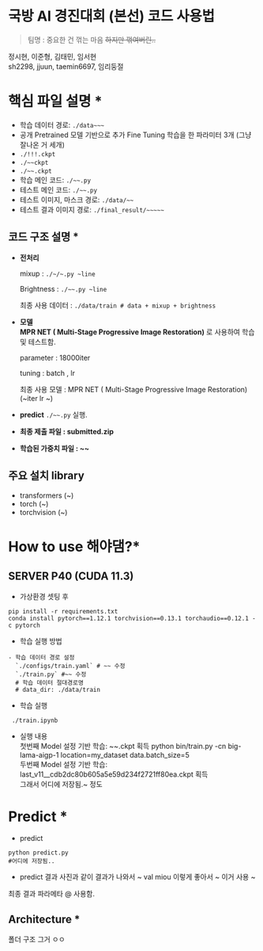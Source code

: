 


# 국방 AI 경진대회 (본선) 코드 사용법  
> 팀명 : 중요한 건 꺾는 마음 ~~하지만 꺾여버린..~~

정시현, 이준형, 김태민, 임서현   
sh2298, jjuun, taemin6697, 임리둥절

  
  
  
  
# 핵심 파일 설명 * 
 - 학습 데이터 경로: `./data~~~`  
 - 공개 Pretrained 모델 기반으로 추가 Fine Tuning 학습을 한 파라미터 3개  (그냥 잘나온 거 세개)
 - `./!!!.ckpt`  
 - `./~~ckpt`  
 - `./~~.ckpt`  
 - 학습 메인 코드:  `./~~.py`  
 - 테스트 메인 코드: `./~~.py`  
 - 테스트 이미지, 마스크 경로: `./data/~~ `
 - 테스트 결과 이미지 경로: `./final_result/~~~~~`  
  
  
  
  
  
## 코드 구조 설명  *

 - **전처리**
  
	mixup :  `./~/~.py ~line` 
  
    Brightness :  `./~~.py ~line` 
  
    최종 사용 데이터 :  `./data/train # data + mixup + brightness  `
  
  
  
  
  
 - **모델  
   MPR NET ( Multi-Stage Progressive Image Restoration)** 로 사용하여 학습 및 테스트함.  
  
   parameter : 18000iter
  
    tuning : batch , lr 
  
   최종 사용 모델 : 
   MPR NET ( Multi-Stage Progressive Image Restoration) (~iter lr ~)
  
  
 - **predict**
   `./~~.py` 실행.

  
 - **최종 제출 파일 : submitted.zip**  
 - **학습된 가중치 파일 : ~~**  
  
  
  
  
  
## 주요 설치 library   
 - transformers (~)
 - torch (~)
 - torchvision (~)
 
 
 
 
  
# How to use  해야댐?*

  ## SERVER P40 (CUDA 11.3)
 - 가상환경 셋팅 후   
 ```  
pip install -r requirements.txt  
conda install pytorch==1.12.1 torchvision==0.13.1 torchaudio==0.12.1 -c pytorch

 ```

- 학습 실행 방법  
```
- 학습 데이터 경로 설정  
  `./configs/train.yaml` # ~~ 수정
  `./train.py` #~~ 수정	
  # 학습 데이터 절대경로명
  # data_dir: ./data/train
``` 
 - 학습 실행  
 ```
  ./train.ipynb
 ``` 
 - 실행 내용  
첫번째 Model 설정 기반 학습: ~~.ckpt 획득     python bin/train.py -cn big-lama-aigp-1 location=my_dataset data.batch_size=5      
두번째 Model 설정 기반 학습: last_v11__cdb2dc80b605a5e59d234f2721ff80ea.ckpt 획득   
그래서 어디에 저장됨.~ 정도





# Predict *
 - predict 
  ```  
 python predict.py   
 #어디에 저장됨..
  ```
   - predict 결과 
   사진과 같이 결과가 나와서 ~ val miou 이렇게 좋아서 ~ 이거 사용 ~
   
   
최종 결과 파라메타 @ 사용함.

## Architecture *
폴더 구조 그거 ㅇㅇ
